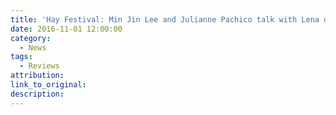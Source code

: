 ```yaml
---
title: 'Hay Festival: Min Jin Lee and Julianne Pachico talk with Lena de Casparis'
date: 2016-11-01 12:00:00
category:
  - News
tags:
  - Reviews
attribution:
link_to_original:
description:
---
```

